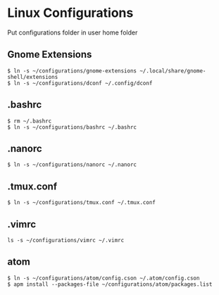 # Linux Configurations
Put configurations folder in user home folder

## Gnome Extensions
```
$ ln -s ~/configurations/gnome-extensions ~/.local/share/gnome-shell/extensions
$ ln -s ~/configurations/dconf ~/.config/dconf
```

## .bashrc
```
$ rm ~/.bashrc
$ ln -s ~/configurations/bashrc ~/.bashrc
```

## .nanorc
```
$ ln -s ~/configurations/nanorc ~/.nanorc
```

## .tmux.conf
```
$ ln -s ~/configurations/tmux.conf ~/.tmux.conf
```

## .vimrc
```
ls -s ~/configurations/vimrc ~/.vimrc
```

## atom
```
$ ln -s ~/configurations/atom/config.cson ~/.atom/config.cson
$ apm install --packages-file ~/configurations/atom/packages.list
```

